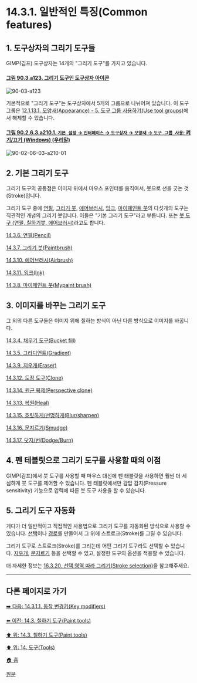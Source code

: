 # 14.3.1. 일반적인 특징(Common features)
## 1. 도구상자의 그리기 도구들
GIMP(김프) 도구상자는 14개의 "그리기 도구"를 가지고 있습니다. 

<a id="90-03-a123"></a>

#### [그림 90.3.a123. 그리기 도구인 도구상자 아이콘](./90-03-00-toolbox.md#90-03-a123)
![90-03-a123](https://github.com/wonder13662/gimp/assets/15767104/44232498-9651-4f19-a0fb-8aaba3944341)

기본적으로 "그리기 도구"는 도구상자에서 5개의 그룹으로 나뉘어져 있습니다. 이 도구그룹은 [12.1.13.1. 모양새(Appearance) - 5. 도구 그룹 사용하기(Use tool groups)](./12-01-13-01-appearance.md#12-01-13-01-s5)에서 해제할 수 있습니다.

<a id="90-02-06-03-a210-01"></a>

#### [그림 90.2.6.3.a210.1. `기본 설정` → `인터페이스` → `도구상자` → `모양새` → `도구 그룹 사용`: 켜기/끄기 (Windows) (우리말)](./90-02-06-03-toolbox.md#90-02-06-03-a210-01)
![90-02-06-03-a210-01](https://github.com/wonder13662/gimp/assets/15767104/fdf1390e-8152-4e85-805a-93176dc61fb9)

## 2. 기본 그리기 도구
그리기 도구의 공통점은 이미지 위에서 마우스 포인터를 움직여서, 붓으로 선을 긋는 것(Stroke)입니다. 

그리기 도구 중에 [연필](./14-03-06-pencil.md), [그리기 붓](./14-03-07-paintbrush.md), [에어브러시](./14-03-10-airbrush.md), [잉크](./14-03-11-ink.md), [마이페인트 붓](./14-03-08-mypaint-brush.md)의 다섯개의 도구는 직관적인 개념의 그리기 붓입니다. 이들은 "기본 그리기 도구"라고 부릅니다. 또는 [붓 도구 (연필, 칠하기붓, 에어브러시)](./14-03-03-00-brush-tools-pencil-paintbrush-airbrush.md)라고도 합니다.

[14.3.6. 연필(Pencil)](./14-03-06-pencil.md)

[14.3.7. 그리기 붓(Paintbrush)](./14-03-07-paintbrush.md)

[14.3.10. 에어브러시(Airbrush)](./14-03-10-airbrush.md)

[14.3.11. 잉크(Ink)](./14-03-11-ink.md)

[14.3.8. 마이페인트 붓(Mypaint brush)](./14-03-08-mypaint-brush.md)

## 3. 이미지를 바꾸는 그리기 도구
그 외의 다른 도구들은 이미지 위에 칠하는 방식이 아닌 다른 방식으로 이미지를 바꿉니다.

[14.3.4. 채우기 도구(Bucket fill)](./14-03-04-bucket-fill.md)

[14.3.5. 그라디언트(Gradient)](./14-03-05-gradient.md)

[14.3.9. 지우개(Eraser)](./14-03-09-eraser.md)

[14.3.12. 도장 도구(Clone)](./14-03-12-clone.md)

[14.3.14. 원근 복제(Perspective clone)](./14-03-14-perspective-clone.md)

[14.3.13. 복원(Heal)](./14-03-13-heal.md)

[14.3.15. 흐릿하게/선명하게(Blur/sharpen)](./14-03-15-blur-sharpen.md)

[14.3.16. 문지르기(Smudge)](./14-03-16-smudge.md)

[14.3.17. 닷지/번(Dodge/Burn)](./14-03-17-dodge-burn.md)

## 4. 펜 테블릿으로 그리기 도구를 사용할 때의 이점
GIMP(김프)에서 붓 도구를 사용할 때 마우스 대신에 펜 태블릿을 사용하면 훨씬 더 세심하게 붓 도구를 제어할 수 있습니다. 펜 태블릿에서만 감압 감지(Pressure sensitivity) 기능으로 압력에 따른 붓 도구 사용을 할 수 있습니다.

## 5. 그리기 도구 자동화
게다가 더 일반적이고 직접적인 사용법으로 그리기 도구를 자동화된 방식으로 사용할 수 있습니다. [선택](./14-02-00-selection-tools.md)이나 [경로](./14-05-02-paths.md)를 만들어서 그 위에 스트로크(Stroke)를 그릴 수 있습니다.

그리기 도구로 스트로크(Stroke)를 그리는데 어떤 그리기 도구라도 선택할 수 있습니다. [지우개](./14-03-09-eraser.md), [문지르기](./14-03-16-smudge.md) 등을 선택할 수 있고, 설정한 도구의 옵션을 적용할 수 있습니다.

더 자세한 정보는 [16.3.20. 선택 영역 따라 그리기(Stroke selection)](./16-03-20-stroke-selection.md)을 참고해주세요.

***

## 다른 페이지로 가기

[➡️ 다음: 14.3.1.1. 동작 변경키(Key modifiers)](./14-03-01-01-key_modifiers.md)

[⬅️ 이전: 14.3. 칠하기 도구(Paint tools)](./14-03-00-paint-tools.md)

[⬆️ 위: 14.3. 칠하기 도구(Paint tools)](./14-03-00-paint-tools.md)

[⬆️ 위: 14. 도구(Tools)](./14-00-tools.md)

[🏠 홈](./00-home.md)

[원문](https://docs.gimp.org/2.10/ko/gimp-tools-paint.html#gimp-tool-brush)

